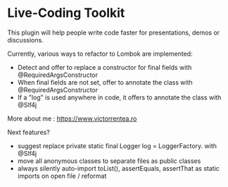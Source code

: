 # Live-Coding Toolkit
<!-- Plugin description -->
This plugin will help people write code faster for presentations, demos or discussions.

Currently, various ways to refactor to Lombok are implemented:
- Detect and offer to replace a constructor for final fields with @RequiredArgsConstructor
- When final fields are not set, offer to annotate the class with @RequiredArgsConstructor
- If a "log" is used anywhere in code, it offers to annotate the class with @Slf4j

More about me : https://www.victorrentea.ro

Next features?
- suggest replace private static final Logger log = LoggerFactory. with  @Slf4j
- move all anonymous classes to separate files as public classes 
- always silently auto-import toList(), assertEquals, assertThat as static imports on open file / reformat
<!-- Plugin description end -->
